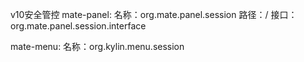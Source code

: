 v10安全管控
mate-panel:
名称：org.mate.panel.session
路径：/
接口：org.mate.panel.session.interface

mate-menu:
名称：org.kylin.menu.session


